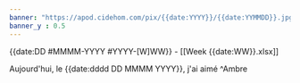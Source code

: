 ```yaml
---
banner: "https://apod.cidehom.com/pix/{{date:YYYY}}/{{date:YYMMDD}}.jpg"
banner_y : 0.5
---
```

{{date:DD #MMMM-YYYY #YYYY-[W]WW}} - [[Week {{date:WW}}.xlsx]]


Aujourd'hui, le {{date:dddd DD MMMM YYYY}}, j'ai aimé  ^Ambre